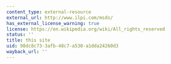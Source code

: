 ```yaml
---
content_type: external-resource
external_url: http://www.ilpi.com/msds/
has_external_license_warning: true
license: https://en.wikipedia.org/wiki/All_rights_reserved
status: ''
title: this site
uid: 98dc8c73-3afb-48c7-a530-a1dda24260d3
wayback_url: ''
---
```

